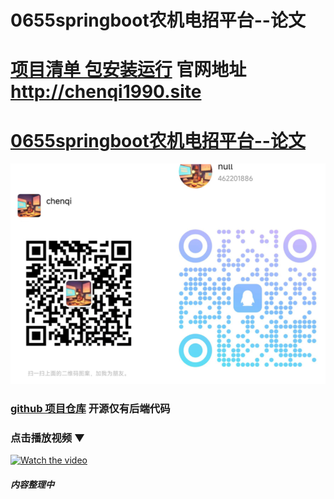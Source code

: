 # 0655springboot农机电招平台--论文


# [项目清单 包安装运行](http://chenqi1990.site) 官网地址 http://chenqi1990.site

# [0655springboot农机电招平台--论文](https://github.com/GraduationProject-springboot/0655springboot)

![picture](https://raw.githubusercontent.com/GraduationProject-springboot/.github/main/img/wx.png)

### [github 项目仓库](https://github.com/GraduationProject-springboot/allSpringbootProjects) 开源仅有后端代码

### 点击播放视频 ▼
[![Watch the video](https://i.sstatic.net/Vp2cE.png)](https://www.bilibili.com/video/BV1ULbQeREgz?p=1)

#####   内容整理中  











